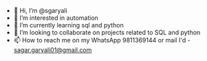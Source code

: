 - 👋 Hi, I’m @sgaryali
- 👀 I’m interested in automation
- 🌱 I’m currently learning sql and python
- 💞️ I’m looking to collaborate on projects related to SQL and python
- 📫 How to reach me on my WhatsApp 9811369144 or mail I'd - sagar.garyali01@gmail.com

<!---
sgaryali/sgaryali is a ✨ special ✨ repository because its `README.md` (this file) appears on your GitHub profile.
You can click the Preview link to take a look at your changes.
--->
